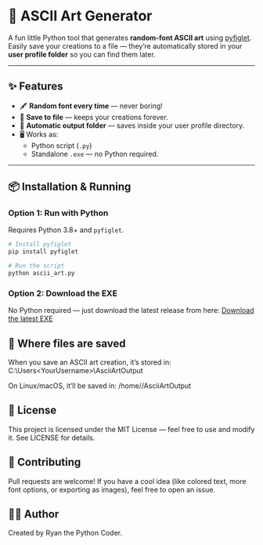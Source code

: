 # 🎨 ASCII Art Generator

A fun little Python tool that generates **random-font ASCII art** using [pyfiglet](https://pypi.org/project/pyfiglet/).  
Easily save your creations to a file — they’re automatically stored in your **user profile folder** so you can find them later.

---

## ✨ Features

- 🖋 **Random font every time** — never boring!
- 💾 **Save to file** — keeps your creations forever.
- 📂 **Automatic output folder** — saves inside your user profile directory.
- 🖥 Works as:
  - Python script (`.py`)
  - Standalone `.exe` — no Python required.

---

## 📦 Installation & Running

### Option 1: Run with Python
Requires Python 3.8+ and `pyfiglet`.

```bash
# Install pyfiglet
pip install pyfiglet

# Run the script
python ascii_art.py
```
### Option 2: Download the EXE
No Python required — just download the latest release from here:
[Download the latest EXE](https://github.com/Ryan-the-python-coder/ascii-text-gen/releases)

## 📂 Where files are saved
When you save an ASCII art creation, it’s stored in:
C:\Users\<YourUsername>\AsciiArtOutput

On Linux/macOS, it’ll be saved in:
/home/<YourUsername>/AsciiArtOutput

## 📜 License
This project is licensed under the MIT License — feel free to use and modify it.
See LICENSE for details.

## 🤝 Contributing
Pull requests are welcome!
If you have a cool idea (like colored text, more font options, or exporting as images), feel free to open an issue.

## 🧑‍💻 Author
Created by Ryan the Python Coder.
